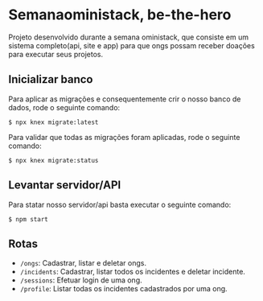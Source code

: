 # Semanaoministack, be-the-hero
Projeto desenvolvido durante a semana oministack, que consiste em um sistema completo(api, site e app) para que ongs possam receber doações para executar seus projetos.

## Inicializar banco
Para aplicar as migrações e consequentemente crir o nosso banco de dados, rode o seguinte comando:

    $ npx knex migrate:latest

Para validar que todas as migrações foram aplicadas, rode o seguinte comando:

    $ npx knex migrate:status

## Levantar servidor/API
Para statar nosso servidor/api basta executar o seguinte comando:

    $ npm start

## Rotas
 - `/ongs`: Cadastrar, listar e deletar ongs.
 - `/incidents`: Cadastrar, listar todos os incidentes e deletar incidente.
 - `/sessions`: Efetuar login de uma ong.
 - `/profile`: Listar todas os incidentes cadastrados por uma ong.